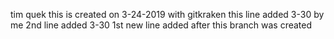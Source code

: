 tim quek
this is created on 3-24-2019 with gitkraken
this line added 3-30 by me
2nd line added 3-30
1st new line added after this branch was created